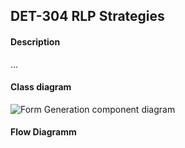 ## DET-304 RLP Strategies

#### Description
...

#### Class diagram
![Form Generation component diagram](https://raw.github.com/sulu-cmf/docs/master/detail-specification/images/diagrams/RLPStrategy.png)

#### Flow Diagramm